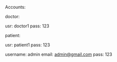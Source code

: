Accounts: 

doctor: 

usr: doctor1
pass: 123

patient:

usr: patient1
pass: 123

username: admin
email: admin@gmail.com
pass: 123